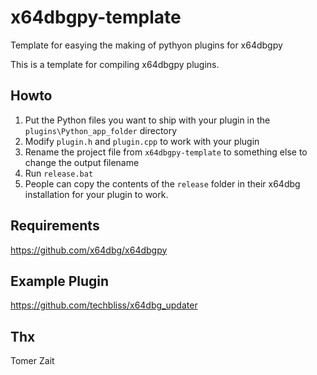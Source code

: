 # x64dbgpy-template

Template for easying the making of pythyon plugins for x64dbgpy

This is a template for compiling x64dbgpy plugins.

## Howto

1. Put the Python files you want to ship with your plugin in the `plugins\Python_app_folder` directory
2. Modify `plugin.h` and `plugin.cpp` to work with your plugin
3. Rename the project file from `x64dbgpy-template` to something else to change the output filename
3. Run `release.bat`
4. People can copy the contents of the `release` folder in their x64dbg installation for your plugin to work.

## Requirements

https://github.com/x64dbg/x64dbgpy

## Example Plugin

https://github.com/techbliss/x64dbg_updater

## Thx

Tomer Zait



